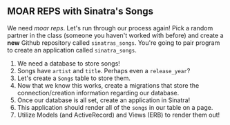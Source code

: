
## MOAR REPS with Sinatra's Songs

We need *moar reps*. Let's run through our process again! Pick a random partner in the class (someone you haven't worked with before) and create a **new** Github repository called `sinatras_songs`. You're going to pair program to create an application called `sinatra_songs`.

1. We need a database to store songs!
2. Songs have `artist` and `title`. Perhaps even a `release_year`?
3. Let's create a `Songs` table to store them.
4. Now that we know this works, create a migrations that store the connection/creation information regarding our database.
5. Once our database is all set, create an application in Sinatra!
6. This application should render all of the `songs` in our table on a page.
7. Utilize Models (and ActiveRecord) and Views (ERB) to render them out!
